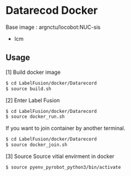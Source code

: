 # Datarecod Docker
Base image : argnctu/locobot:NUC-sis
- lcm

## Usage

[1] Build docker image
```bash
$ cd LabelFusion/docker/Datarecord
$ source build.sh
```
 
[2] Enter Label Fusion
```bash
$ cd LabelFusion/docker/Datarecord
$ source docker_run.sh
```
If you want to join container by another terminal.

```bash
$ cd LabelFusion/docker/Datarecord
$ source docker_join.sh
```

[3] Source Source vitial envirment in docker
```bash
$ source pyenv_pyrobot_python3/bin/activate
```